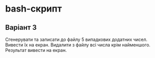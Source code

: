 # bash-скрипт
## Варіант 3
Сгенерувати та записати до файлу 5 випадкових додатних чисел.
Вивести їх на екран. Видалити з файлу всі числа крім найменшого.
Результат вивести на екран.
